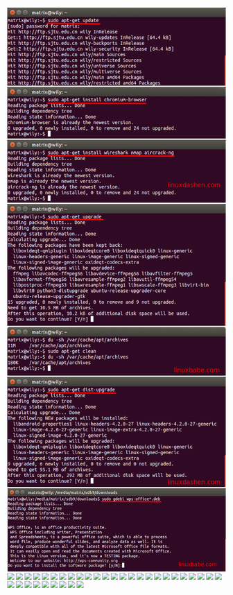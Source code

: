 ![](img/apt-get/fig1.png?raw=true)
![](img/apt-get/fig2.png?raw=true)
![](img/apt-get/fig3.png?raw=true)
![](img/apt-get/fig4.png?raw=true)
![](img/apt-get/fig5.png?raw=true)
![](img/apt-get/fig6.png?raw=true)
![](img/apt-get/fig7.png?raw=true)
![](img/apt-get/fig8.png?raw=true)
![](img/apt-get/fig9.png?raw=true)
![](img/apt-get/fig10.png?raw=true)
![](img/apt-get/fig11.png?raw=true)
![](img/apt-get/fig12.png?raw=true)
![](img/apt-get/fig13.png?raw=true)
![](img/apt-get/fig14.png?raw=true)
![](img/apt-get/fig15.png?raw=true)
![](img/apt-get/fig16.png?raw=true)
![](img/apt-get/fig17.png?raw=true)
![](img/apt-get/fig18.png?raw=true)
![](img/apt-get/fig19.png?raw=true)
![](img/apt-get/fig20.png?raw=true)
![](img/apt-get/fig21.png?raw=true)
![](img/apt-get/fig22.png?raw=true)
![](img/apt-get/fig23.png?raw=true)
![](img/apt-get/fig24.png?raw=true)
![](img/apt-get/fig25.png?raw=true)
![](img/apt-get/fig26.png?raw=true)
![](img/apt-get/fig27.png?raw=true)
![](img/apt-get/fig28.png?raw=true)
![](img/apt-get/fig29.png?raw=true)
![](img/apt-get/fig30.png?raw=true)
![](img/apt-get/fig31.png?raw=true)
![](img/apt-get/fig32.png?raw=true)
![](img/apt-get/fig33.png?raw=true)
![](img/apt-get/fig34.png?raw=true)
![](img/apt-get/fig35.png?raw=true)
![](img/apt-get/fig36.png?raw=true)
![](img/apt-get/fig37.png?raw=true)
![](img/apt-get/fig38.png?raw=true)
![](img/apt-get/fig39.png?raw=true)
![](img/apt-get/fig40.png?raw=true)
![](img/apt-get/fig41.png?raw=true)
<!--stackedit_data:
eyJoaXN0b3J5IjpbLTEwNDE0NDgyOTJdfQ==
-->